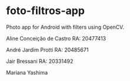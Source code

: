 ﻿# foto-filtros-app
Photo app for Android with filters using OpenCV.

Aline Conceição de Castro RA: 20477413

André Jardim Protti RA: 20485671

Jair Bressani RA: 20331492

Mariana Yashima
